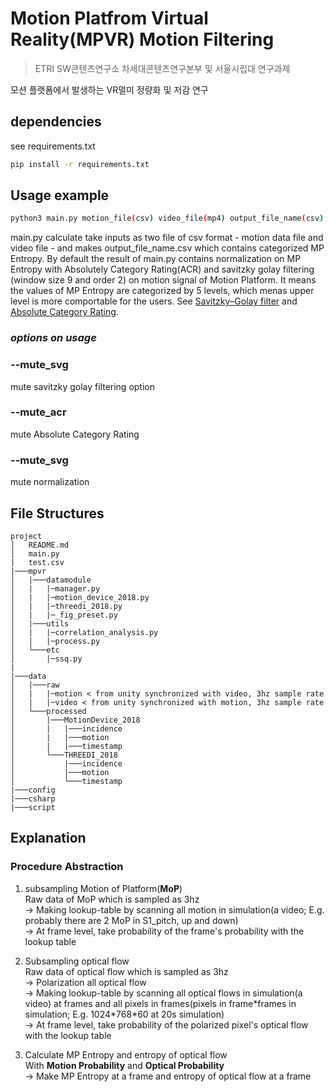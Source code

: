 # Motion Platfrom Virtual Reality(MPVR) Motion Filtering
> ETRI SW콘텐츠연구소 차세대콘텐츠연구본부 및 서울시립대 연구과제

모션 플랫폼에서 발생하는 VR멀미 정량화 및 저감 연구

## dependencies
see requirements.txt

```sh
pip install -r requirements.txt
```

## Usage example
```sh
python3 main.py motion_file(csv) video_file(mp4) output_file_name(csv) [--mute_svg] [--mute_acr] [--mute_norm]
```
main.py calculate take inputs as two file of csv format - motion data file and video file - and makes output_file_name.csv which contains categorized MP Entropy. By default the result of main.py contains normalization on MP Entropy with Absolutely Category Rating(ACR) and savitzky golay filtering (window size 9 and order 2) on motion signal of Motion Platform. It means the values of MP Entropy are categorized by 5 levels, which menas upper level is more comportable for the users. See [Savitzky–Golay filter](https://en.wikipedia.org/wiki/Savitzky–Golay_filter) and [Absolute Category Rating](https://en.wikipedia.org/wiki/Absolute_Category_Rating).
 

### *options on usage*

### --mute_svg
mute savitzky golay filtering option
### --mute_acr
mute Absolute Category Rating
### --mute_svg
mute normalization


## File Structures
```
project
│   README.md
│   main.py
|   test.csv
|───mpvr
│   |───datamodule
│   |   |─manager.py
│   |   |─motion_device_2018.py
│   |   |─threedi_2018.py
│   |   |─_fig_preset.py
│   |───utils
│   |   |─correlation_analysis.py
│   |   |─process.py
│   └───etc
│       |─ssq.py
|
|───data
│   |───raw
│   |   |─motion < from unity synchronized with video, 3hz sample rate
│   |   |─video < from unity synchronized with motion, 3hz sample rate
│   └───processed
│       |───MotionDevice_2018
│       |   |───incidence
│       |   |───motion
│       |   |───timestamp
│       └───THREEDI_2018
│           |───incidence
│           |───motion
│           └───timestamp
|───config
|───csharp
|───script
```

## Explanation

### Procedure Abstraction

1. subsampling Motion of Platform(**MoP**)  
   Raw data of MoP which is sampled as 3hz  
&#8594;   Making lookup-table by scanning all motion in simulation(a video; E.g. probably there are 2 MoP in S1_pitch, up and down)   
&#8594;   At frame level, take probability of the frame's probability with the lookup table  

2. Subsampling optical flow  
   Raw data of optical flow which is sampled as 3hz  
&#8594;   Polarization all optical flow  
&#8594;   Making lookup-table by scanning all optical flows in simulation(a video) at frames and all pixels in frames(pixels in frame\*frames in simulation; E.g. 1024\*768\*60 at 20s simulation)  
&#8594;   At frame level, take probability of the polarized pixel's optical flow with the lookup table  

3. Calculate MP Entropy and entropy of optical flow   
   With **Motion Probability** and **Optical Probability**  
&#8594;   Make MP Entropy at a frame and entropy of optical flow at a frame 
